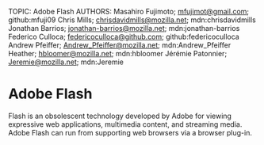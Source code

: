 TOPIC: Adobe Flash
AUTHORS: Masahiro Fujimoto; mfujimot@gmail.com; github:mfuji09
         Chris Mills; chrisdavidmills@mozilla.net; mdn:chrisdavidmills
         Jonathan Barrios; jonathan-barrios@mozilla.net; mdn:jonathan-barrios
         Federico Culloca; federicoculloca@github.com; github:federicoculloca
         Andrew Pfeiffer; Andrew_Pfeiffer@mozilla.net; mdn:Andrew_Pfeiffer
         Heather; hbloomer@mozilla.net; mdn:hbloomer
         Jérémie Patonnier; Jeremie@mozilla.net; mdn:Jeremie

# Adobe Flash

Flash is an obsolescent technology developed by Adobe for viewing expressive web applications,
multimedia content, and streaming media.
Adobe Flash can run from supporting web browsers via a browser plug-in.
